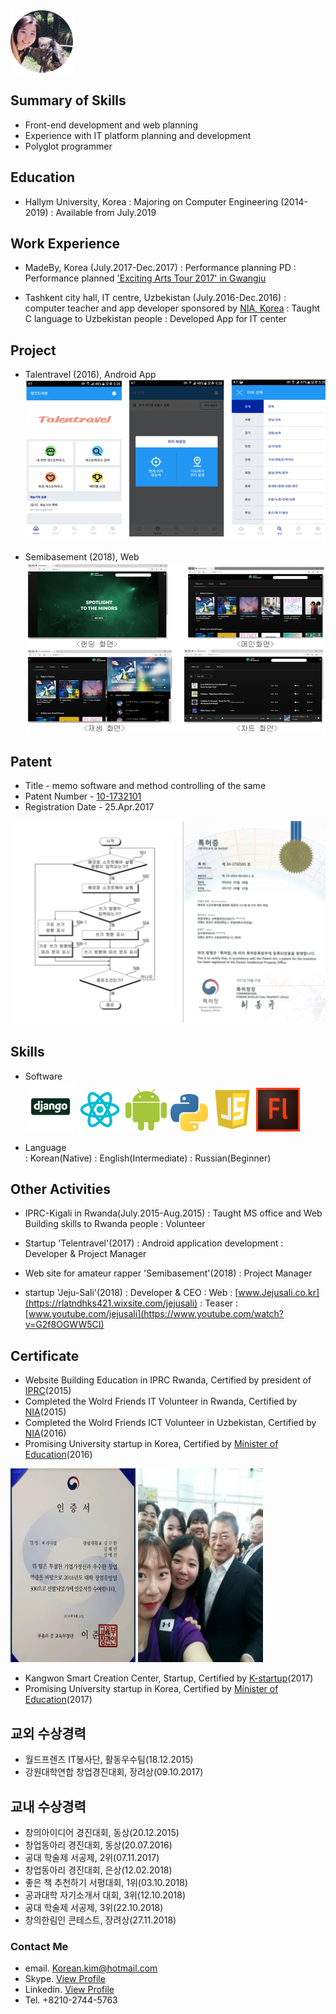 
<img src="https://raw.githubusercontent.com/SUWANKIM/KIMSUWAN/master/profile.jpg.png" width="100" height="100"/>

## Summary of Skills

- Front-end development and web planning
- Experience with IT platform planning and development
- Polyglot programmer



## Education

 - Hallym University, Korea
   : Majoring on Computer Engineering (2014-2019)
   : Available from July.2019



## Work Experience

 - MadeBy, Korea (July.2017-Dec.2017)
   : Performance planning PD
   : Performance planned ['Exciting Arts Tour 2017' in Gwangju](https://korean.visitkorea.or.kr/detail/fes_detail.html?cotid=36031558-bfdb-4c75-b962-76155b9a0a10)

  -  Tashkent city hall, IT centre, Uzbekistan (July.2016-Dec.2016)
   :  computer teacher and app developer sponsored by [NIA, Korea](https://www.nia.or.kr/)
   : Taught C language to Uzbekistan people
   : Developed App for IT center



## Project

 - Talentravel (2016), Android App
![telent1](https://raw.githubusercontent.com/SUWANKIM/KIMSUWAN/master/telent1.jpg)

 - Semibasement (2018), Web
![semi](https://raw.githubusercontent.com/SUWANKIM/KIMSUWAN/master/semi.jpg)

## Patent

 - Title - memo software and method controlling of the same
 - Patent Number - [10-1732101](http://kportal.kipris.or.kr/kportal/search/total_search.do)
 - Registration Date - 25.Apr.2017 
                 
![patent](https://raw.githubusercontent.com/SUWANKIM/KIMSUWAN/master/patent.jpg)



## Skills

  - Software        
  <img src="https://raw.githubusercontent.com/SUWANKIM/KIMSUWAN/master/Django.png" width="80" height="80"/> <img src="https://raw.githubusercontent.com/SUWANKIM/KIMSUWAN/master/react.png" width="70" height="70"/> <img src="https://raw.githubusercontent.com/SUWANKIM/KIMSUWAN/master/580b57fbd9996e24bc43bdf2.png" width="70" height="70"/>  <img src="https://raw.githubusercontent.com/SUWANKIM/KIMSUWAN/master/python.png" width="60" height="60"/> <img src="https://raw.githubusercontent.com/SUWANKIM/KIMSUWAN/master/java1.png" width="70" height="70"/> <img src="https://raw.githubusercontent.com/SUWANKIM/KIMSUWAN/master/Adobe_Flash_Professional_icon.png" width="70" height="70"/>
  
  - Language        
    : Korean(Native)
    : English(Intermediate)
    : Russian(Beginner)




## Other Activities
 - IPRC-Kigali in Rwanda(July.2015-Aug.2015)
  : Taught MS office and Web Building skills to Rwanda people
  : Volunteer
 
 - Startup 'Telentravel'(2017)
  : Android application development
  : Developer & Project Manager
  
 - Web site for amateur rapper 'Semibasement'(2018)
   : Project Manager
   
 - startup 'Jeju-Sali'(2018)
   : Developer & CEO
   : Web : [www.Jejusali.co.kr](https://rlatndhks421.wixsite.com/jejusali)
   : Teaser : [www.youtube.com/jejusali](https://www.youtube.com/watch?v=G2f8OGWW5CI)



## Certificate
 - Website Building Education in IPRC Rwanda, Certified by president of [IPRC](http://www.iprckigali.rp.ac.rw/)(2015)
 - Completed the Wolrd Friends IT Volunteer in Rwanda, Certified by [NIA](https://www.nia.or.kr/)(2015)
 - Completed the Wolrd Friends ICT Volunteer in Uzbekistan, Certified by [NIA](https://www.nia.or.kr/)(2016) 
 - Promising University startup in Korea, Certified by [Minister of Education](http://www.moe.go.kr/main.do)(2016)
 
 <img src ="https://raw.githubusercontent.com/SUWANKIM/KIMSUWAN/master/certifi.jpg" width="200" height="310"/>  <img src ="https://raw.githubusercontent.com/SUWANKIM/KIMSUWAN/master/300_1.jpg" width="200" height="310"/>

 - Kangwon Smart Creation Center, Startup, Certified by [K-startup](https://www.k-startup.go.kr/main.do)(2017)
 - Promising University startup in Korea, Certified by [Minister of Education](http://www.moe.go.kr/main.do)(2017)




## 교외 수상경력

 - 월드프렌즈 IT봉사단, 활동우수팀(18.12.2015)
 - 강원대학연합 창업경진대회, 장려상(09.10.2017)



## 교내 수상경력

 - 창의아이디어 경진대회, 동상(20.12.2015)
 - 창업동아리 경진대회, 동상(20.07.2016)
 - 공대 학술제 서공제, 2위(07.11.2017)
 - 창업동아리 경진대회, 은상(12.02.2018)
 - 좋은 책 추천하기 서평대회, 1위(03.10.2018)
 - 공과대학 자기소개서 대회, 3위(12.10.2018)
 - 공대 학술제 서공제, 3위(22.10.2018)
 - 창의한림인 콘테스트, 장려상(27.11.2018)
 
 

### Contact Me

 -  email. [Korean.kim@hotmail.com](Korean.kim@hotmail.com)
 - Skype. [View Profile](https://join.skype.com/invite/JXnrvGPbl7M4)
 - Linkedin. [View Profile](www.linkedin.com/in/suwankim)
 - Tel. +8210-2744-5763
